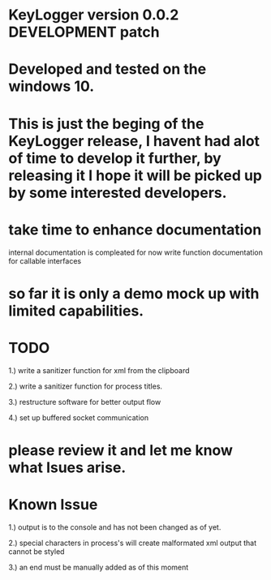 # KeyLogger version 0.0.2 DEVELOPMENT patch 
# Developed and tested on the windows 10.
# This is just the beging of the KeyLogger release, I havent had alot of time to develop it further, by releasing it I hope it will be picked up by some interested developers. 

# take time to enhance documentation 
   internal documentation is compleated for now
   write function documentation for callable interfaces 
# so far it is only a demo mock up with limited capabilities. 
# TODO
  1.) write a sanitizer function for xml from the clipboard 
  
  2.) write a sanitizer function for process titles.
  
  3.) restructure software for better output flow
  
  4.) set up buffered socket communication
  
# please review it and let me know what Isues arise. 

# Known Issue
 1.) output is to the console and has not been changed as of yet.
 
 2.) special characters in process's will create malformated xml output that cannot be styled
 
 3.) an end </KeyLoggerMetaData> must be manually added as of this moment
